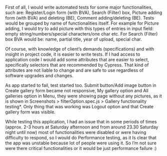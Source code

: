 First of all, I would write automated tests for some major functionalities, such are: Register/Login form (with BVA), Search (Filter) box, Picture adding form (with BVA) and deleting (BE), Comment adding/deleting (BE). Tests would be grouped by name of functionalities itself. For example for Picture adding, I would try to add picture with this types of entries in input field: empty string/numbers/special characters/one char etc. For Search (Filter) box BVA would be: name, partial title, year of upload, special char.

Of course, with knowledge of client’s demands (specifications) and with insight in project code, it is easier to write tests. If I had access to application code I would add some attributes that are easier to select, specifically selectors that are recommended by Cypress. That kind of attributes are not liable to change and are safe to use regardless of software upgrades and changes.

As app started to fail, test started too. Submit button/Add image button in Create gallery form became not responsive, My gallery option and All galleries option in Menu, they were showing page without any pictures, as it is shown in Screenshots > filterOption.spec.js > Gallery functionality testing*. Only thing that was working was Logout option and that Create gallery form was visible.

While testing this application, I had an issue that in some periods of times (approx. 2-3 hours at Saturday afternoon and from around 23.30 Saturday night until now) most of functionalities were disabled or were having difficulty to respond, so I would do Performance testing, as it Is clear that the app was unstable because lot of people were using it. So I’m not sure were there critical functionalities or it would be just performance failure :)

